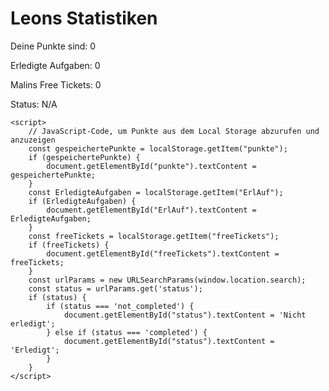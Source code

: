 <html lang="de">
<head>
    <meta charset="UTF-8">
    <meta name="viewport" content="width=device-width, initial-scale=1.0">
    <title>Punkte anzeigen</title>
</head>
<body>
    <h1>Leons Statistiken</h1>
    <p>Deine Punkte sind: <span id="punkte">0</span></p>
    <p>Erledigte Aufgaben: <span id="ErlAuf">0</span></p>
    <p>Malins Free Tickets: <span id="freeTickets">0</span></p>
    <p>Status: <span id="status">N/A</span></p> <!-- Hier wird der Status angezeigt -->

    <script>
        // JavaScript-Code, um Punkte aus dem Local Storage abzurufen und anzuzeigen
        const gespeichertePunkte = localStorage.getItem("punkte");
        if (gespeichertePunkte) {
            document.getElementById("punkte").textContent = gespeichertePunkte;
        }
        const ErledigteAufgaben = localStorage.getItem("ErlAuf");
        if (ErledigteAufgaben) {
            document.getElementById("ErlAuf").textContent = ErledigteAufgaben;
        }
        const freeTickets = localStorage.getItem("freeTickets");
        if (freeTickets) {
            document.getElementById("freeTickets").textContent = freeTickets;
        }
        const urlParams = new URLSearchParams(window.location.search);
        const status = urlParams.get('status');
        if (status) {
            if (status === 'not_completed') {
                document.getElementById("status").textContent = 'Nicht erledigt';
            } else if (status === 'completed') {
                document.getElementById("status").textContent = 'Erledigt';
            }
        }
    </script>
</body>
</html>
